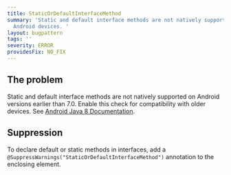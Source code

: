 ```yaml
---
title: StaticOrDefaultInterfaceMethod
summary: 'Static and default interface methods are not natively supported on older
  Android devices. '
layout: bugpattern
tags: ''
severity: ERROR
providesFix: NO_FIX
---
```


<!--
*** AUTO-GENERATED, DO NOT MODIFY ***
To make changes, edit the @BugPattern annotation or the explanation in docs/bugpattern.
-->

## The problem
Static and default interface methods are not natively supported on Android
versions earlier than 7.0. Enable this check for compatibility with older
devices. See
[Android Java 8 Documentation](https://developer.android.com/guide/platform/j8-jack.html).


## Suppression

To declare default or static methods in interfaces, add a
`@SuppressWarnings("StaticOrDefaultInterfaceMethod")` annotation to the
enclosing element.

